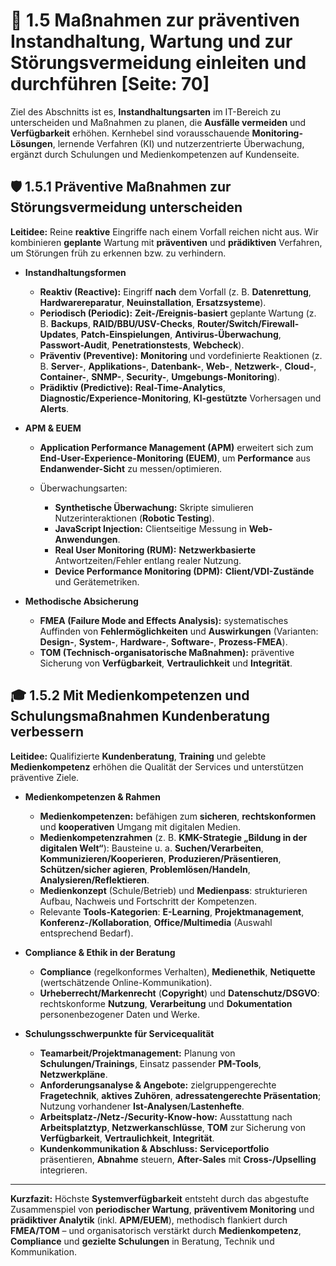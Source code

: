 # 🔧 1.5 Maßnahmen zur präventiven Instandhaltung, Wartung und zur Störungsvermeidung einleiten und durchführen [Seite: 70]

Ziel des Abschnitts ist es, **Instandhaltungsarten** im IT-Bereich zu unterscheiden und Maßnahmen zu planen, die **Ausfälle vermeiden** und **Verfügbarkeit** erhöhen. Kernhebel sind vorausschauende **Monitoring-Lösungen**, lernende Verfahren (KI) und nutzerzentrierte Überwachung, ergänzt durch Schulungen und Medienkompetenzen auf Kundenseite. 

## 🛡️ 1.5.1 Präventive Maßnahmen zur Störungsvermeidung unterscheiden

**Leitidee:** Reine **reaktive** Eingriffe nach einem Vorfall reichen nicht aus. Wir kombinieren **geplante** Wartung mit **präventiven** und **prädiktiven** Verfahren, um Störungen früh zu erkennen bzw. zu verhindern.

* **Instandhaltungsformen**

  * **Reaktiv (Reactive):** Eingriff **nach** dem Vorfall (z. B. **Datenrettung**, **Hardwarereparatur**, **Neuinstallation**, **Ersatzsysteme**).
  * **Periodisch (Periodic):** **Zeit-/Ereignis-basiert** geplante Wartung (z. B. **Backups**, **RAID/BBU/USV-Checks**, **Router/Switch/Firewall-Updates**, **Patch-Einspielungen**, **Antivirus-Überwachung**, **Passwort-Audit**, **Penetrationstests**, **Webcheck**).
  * **Präventiv (Preventive):** **Monitoring** und vordefinierte Reaktionen (z. B. **Server-**, **Applikations-**, **Datenbank-**, **Web-**, **Netzwerk-**, **Cloud-**, **Container-**, **SNMP-**, **Security-**, **Umgebungs-Monitoring**).
  * **Prädiktiv (Predictive):** **Real-Time-Analytics**, **Diagnostic/Experience-Monitoring**, **KI-gestützte** Vorhersagen und **Alerts**.

* **APM & EUEM**

  * **Application Performance Management (APM)** erweitert sich zum **End-User-Experience-Monitoring (EUEM)**, um **Performance** aus **Endanwender-Sicht** zu messen/optimieren.
  * Überwachungsarten:

    * **Synthetische Überwachung:** Skripte simulieren Nutzerinteraktionen (**Robotic Testing**).
    * **JavaScript Injection:** Clientseitige Messung in **Web-Anwendungen**.
    * **Real User Monitoring (RUM):** **Netzwerkbasierte** Antwortzeiten/Fehler entlang realer Nutzung.
    * **Device Performance Monitoring (DPM):** **Client/VDI-Zustände** und Gerätemetriken.

* **Methodische Absicherung**

  * **FMEA (Failure Mode and Effects Analysis):** systematisches Auffinden von **Fehlermöglichkeiten** und **Auswirkungen** (Varianten: **Design-**, **System-**, **Hardware-**, **Software-**, **Prozess-FMEA**).
  * **TOM (Technisch-organisatorische Maßnahmen):** präventive Sicherung von **Verfügbarkeit**, **Vertraulichkeit** und **Integrität**.

## 🎓 1.5.2 Mit Medienkompetenzen und Schulungsmaßnahmen Kundenberatung verbessern

**Leitidee:** Qualifizierte **Kundenberatung**, **Training** und gelebte **Medienkompetenz** erhöhen die Qualität der Services und unterstützen präventive Ziele.

* **Medienkompetenzen & Rahmen**

  * **Medienkompetenzen:** befähigen zum **sicheren**, **rechtskonformen** und **kooperativen** Umgang mit digitalen Medien.
  * **Medienkompetenzrahmen** (z. B. **KMK-Strategie „Bildung in der digitalen Welt“**): Bausteine u. a. **Suchen/Verarbeiten**, **Kommunizieren/Kooperieren**, **Produzieren/Präsentieren**, **Schützen/sicher agieren**, **Problemlösen/Handeln**, **Analysieren/Reflektieren**.
  * **Medienkonzept** (Schule/Betrieb) und **Medienpass**: strukturieren Aufbau, Nachweis und Fortschritt der Kompetenzen.
  * Relevante **Tools-Kategorien**: **E-Learning**, **Projektmanagement**, **Konferenz-/Kollaboration**, **Office/Multimedia** (Auswahl entsprechend Bedarf).

* **Compliance & Ethik in der Beratung**

  * **Compliance** (regelkonformes Verhalten), **Medienethik**, **Netiquette** (wertschätzende Online-Kommunikation).
  * **Urheberrecht/Markenrecht** (**Copyright**) und **Datenschutz/DSGVO**: rechtskonforme **Nutzung**, **Verarbeitung** und **Dokumentation** personenbezogener Daten und Werke.

* **Schulungsschwerpunkte für Servicequalität**

  * **Teamarbeit/Projektmanagement:** Planung von **Schulungen/Trainings**, Einsatz passender **PM-Tools**, **Netzwerkpläne**.
  * **Anforderungsanalyse & Angebote:** zielgruppengerechte **Fragetechnik**, **aktives Zuhören**, **adressatengerechte Präsentation**; Nutzung vorhandener **Ist-Analysen**/**Lastenhefte**.
  * **Arbeitsplatz-/Netz-/Security-Know-how:** Ausstattung nach **Arbeitsplatztyp**, **Netzwerkanschlüsse**, **TOM** zur Sicherung von **Verfügbarkeit**, **Vertraulichkeit**, **Integrität**.
  * **Kundenkommunikation & Abschluss:** **Serviceportfolio** präsentieren, **Abnahme** steuern, **After-Sales** mit **Cross-/Upselling** integrieren.

---

**Kurzfazit:** Höchste **Systemverfügbarkeit** entsteht durch das abgestufte Zusammenspiel von **periodischer Wartung**, **präventivem Monitoring** und **prädiktiver Analytik** (inkl. **APM/EUEM**), methodisch flankiert durch **FMEA/TOM** – und organisatorisch verstärkt durch **Medienkompetenz**, **Compliance** und **gezielte Schulungen** in Beratung, Technik und Kommunikation.
